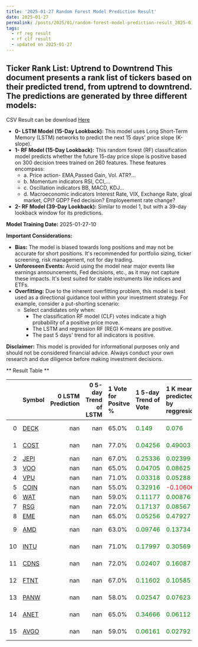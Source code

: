 ```yaml
---
title: '2025-01-27 Random Forest Model Prediction Result'
date: 2025-01-27
permalink: /posts/2025/01/random-forest-model-prediction-result_2025-01-27_10/
tags:
  - rf reg result
  - rf clf result
  - updated on 2025-01-27
---
```

## Ticker Rank List: Uptrend to Downtrend This document presents a rank list of tickers based on their predicted trend, from uptrend to downtrend. The predictions are generated by three different models:
 CSV Result can be download [ Here ](https://cliffordhu.github.io/images/2025-01-27-random-forest-model-prediction-result_2025-01-27_10.csv) 

* **0- LSTM Model (15-Day Lookback):** This model uses Long Short-Term Memory (LSTM) networks to predict the next 15 days' price slope (K-slope). 
* **1- RF Model (15-Day Lookback):** This random forest (RF) classification model predicts whether the future 15-day price slope is positive based on 300 decision trees trained on 260 features. These features encompass: 
     * a. Price action- EMA,Passed Gain, Vol. ATR?...  
     * b. Momentum indicators  RSI, CCI,...  
     * c. Oscillation indicators  BB, MACD, KDJ... 
     * d. Macroeconomic indicators Interest Rate, VIX, Exchange Rate, gloal market, CPI? GDP? Fed decision? Employeement rate change? 
 * **2- RF Model (39-Day Lookback):** Similar to model 1, but with a 39-day lookback window for its predictions. 

 **Model Training Date:** 2025-01-27-10 
 
 **Important Considerations:** 
 
 * **Bias:** The model is biased towards long positions and may not be accurate for short positions. It's recommended for portfolio sizing, ticker screening, risk management, not for day trading.
 * **Unforeseen Events:** Avoid using the model near major events like earnings announcements, Fed decisions, etc., as it may not capture these impacts. It's best suited for stable instruments like indices and ETFs.
 * **Overfitting:** Due to the inherent overfitting problem, this model is best used as a directional guidance tool within your investment strategy. For example, consider a put-shorting scenario:
     * Select candidates only when: 
         * The classification RF model (CLF) votes indicate a high probability of a positive price move.
         * The LSTM and regression RF (REG) K-means are positive. 
         * The past 5 days' trend for all indicators is positive. 
 
 **Disclaimer:** This model is provided for informational purposes only and should not be considered financial advice. Always conduct your own research and due diligence before making investment decisions.



** Result Table **

</details>

|    | Symbol                                                  |   0 LSTM Prediction |   0 5-day Trend of LSTM | 1 Vote for Positve %   | 1 5-day Trend of Vote                        | 1 K mean predicted by reggresion             | 1 5-day Trend of K mean                      | 2 Vote for Positve %   | 2 5-day Trend of Vote                        | 2 K mean predicted by reggresion             | 2 5-day Trend of K mean                      |   3 LDA Gain Loss dB |   Total | Sector                 |   Rank |   Rank Percent |
|---:|:--------------------------------------------------------|--------------------:|------------------------:|:-----------------------|:---------------------------------------------|:---------------------------------------------|:---------------------------------------------|:-----------------------|:---------------------------------------------|:---------------------------------------------|:---------------------------------------------|---------------------:|--------:|:-----------------------|-------:|---------------:|
|  0 | [DECK](https://finance.yahoo.com/quote/DECK/financials) |                 nan |                     nan | 65.0%                  | <span style="color: green;"> 0.149 </span>   | <span style="color: green;"> 0.076 </span>   | <span style="color: green;"> 0.00491 </span> | 63.0%                  | <span style="color: green;"> 0.1379 </span>  | <span style="color: green;"> 0.07992 </span> | <span style="color: green;"> 0.00052 </span> |              17.7472 | 20.5536 | Consumer Discretionary |      2 |           0.99 |
|  1 | [COST](https://finance.yahoo.com/quote/COST/financials) |                 nan |                     nan | 77.0%                  | <span style="color: green;"> 0.04256 </span> | <span style="color: green;"> 0.49003 </span> | <span style="color: green;"> 0.00998 </span> | 73.0%                  | <span style="color: green;"> 0.02226 </span> | <span style="color: green;"> 0.47341 </span> | <span style="color: green;"> 0.01711 </span> |              12.4258 | 17.3928 | Consumer Staples       |      9 |           0.96 |
|  2 | [JEPI](https://finance.yahoo.com/quote/JEPI/financials) |                 nan |                     nan | 67.0%                  | <span style="color: green;"> 0.25336 </span> | <span style="color: green;"> 0.02399 </span> | <span style="color: green;"> 0.00706 </span> | 69.0%                  | <span style="color: green;"> 0.3504 </span>  | <span style="color: green;"> 0.02385 </span> | <span style="color: green;"> 0.00648 </span> |              18.2042 | 21.7388 | ETF                    |      1 |           1    |
|  3 | [VOO](https://finance.yahoo.com/quote/VOO/financials)   |                 nan |                     nan | 65.0%                  | <span style="color: green;"> 0.04705 </span> | <span style="color: green;"> 0.08625 </span> | <span style="color: green;"> 0.05234 </span> | 67.0%                  | <span style="color: green;"> 0.09067 </span> | <span style="color: green;"> 0.05616 </span> | <span style="color: green;"> 0.04646 </span> |              13.2564 | 16.462  | ETF                    |     15 |           0.94 |
|  4 | [VPU](https://finance.yahoo.com/quote/VPU/financials)   |                 nan |                     nan | 71.0%                  | <span style="color: green;"> 0.03318 </span> | <span style="color: green;"> 0.05288 </span> | <span style="color: green;"> 0.01599 </span> | 73.0%                  | <span style="color: green;"> 0.07248 </span> | <span style="color: green;"> 0.09242 </span> | <span style="color: green;"> 0.02074 </span> |              10.6606 | 15.0634 | ETF                    |     21 |           0.91 |
|  5 | [COIN](https://finance.yahoo.com/quote/COIN/financials) |                 nan |                     nan | 55.0%                  | <span style="color: green;"> 0.32916 </span> | <span style="color: red;"> -0.10606 </span>  | <span style="color: green;"> 0.12638 </span> | 55.0%                  | <span style="color: green;"> 0.31856 </span> | <span style="color: red;"> -0.17573 </span>  | <span style="color: green;"> 0.1041 </span>  |              16.0125 | 17.046  | Financials             |     10 |           0.96 |
|  6 | [WAT](https://finance.yahoo.com/quote/WAT/financials)   |                 nan |                     nan | 59.0%                  | <span style="color: green;"> 0.11177 </span> | <span style="color: green;"> 0.00876 </span> | <span style="color: green;"> 0.01451 </span> | 60.0%                  | <span style="color: green;"> 0.09986 </span> | <span style="color: green;"> 0.07471 </span> | <span style="color: green;"> 0.01744 </span> |              13.641  | 15.5636 | Health Care            |     18 |           0.92 |
|  7 | [RSG](https://finance.yahoo.com/quote/RSG/financials)   |                 nan |                     nan | 72.0%                  | <span style="color: green;"> 0.17137 </span> | <span style="color: green;"> 0.08567 </span> | <span style="color: green;"> 0.01156 </span> | 74.0%                  | <span style="color: green;"> 0.14532 </span> | <span style="color: green;"> 0.08764 </span> | <span style="color: green;"> 0.00854 </span> |              12.9838 | 17.5998 | Industrials            |      7 |           0.97 |
|  8 | [EME](https://finance.yahoo.com/quote/EME/financials)   |                 nan |                     nan | 65.0%                  | <span style="color: green;"> 0.05256 </span> | <span style="color: green;"> 0.47927 </span> | <span style="color: red;"> -0.00064 </span>  | 65.0%                  | <span style="color: green;"> 0.0771 </span>  | <span style="color: green;"> 0.50846 </span> | <span style="color: green;"> 0.00717 </span> |              11.9497 | 14.9545 | Industrials            |     22 |           0.91 |
|  9 | [AMD](https://finance.yahoo.com/quote/AMD/financials)   |                 nan |                     nan | 63.0%                  | <span style="color: green;"> 0.09746 </span> | <span style="color: green;"> 0.13734 </span> | <span style="color: green;"> 0.01037 </span> | 64.0%                  | <span style="color: green;"> 0.14568 </span> | <span style="color: green;"> 0.13378 </span> | <span style="color: green;"> 0.00611 </span> |              16.004  | 18.7278 | Information Technology |      4 |           0.98 |
| 10 | [INTU](https://finance.yahoo.com/quote/INTU/financials) |                 nan |                     nan | 71.0%                  | <span style="color: green;"> 0.17997 </span> | <span style="color: green;"> 0.30569 </span> | <span style="color: green;"> 0.00477 </span> | 66.0%                  | <span style="color: green;"> 0.10301 </span> | <span style="color: green;"> 0.31289 </span> | <span style="color: green;"> 0.02736 </span> |              14.4714 | 18.2319 | Information Technology |      5 |           0.98 |
| 11 | [CDNS](https://finance.yahoo.com/quote/CDNS/financials) |                 nan |                     nan | 72.0%                  | <span style="color: green;"> 0.02407 </span> | <span style="color: green;"> 0.16087 </span> | <span style="color: green;"> 0.03351 </span> | 72.0%                  | <span style="color: green;"> 0.13221 </span> | <span style="color: green;"> 0.12376 </span> | <span style="color: green;"> 0.02629 </span> |              13.0587 | 17.4052 | Information Technology |      8 |           0.97 |
| 12 | [FTNT](https://finance.yahoo.com/quote/FTNT/financials) |                 nan |                     nan | 67.0%                  | <span style="color: green;"> 0.11602 </span> | <span style="color: green;"> 0.10585 </span> | <span style="color: green;"> 0.013 </span>   | 69.0%                  | <span style="color: green;"> 0.11739 </span> | <span style="color: green;"> 0.12122 </span> | <span style="color: green;"> 0.01474 </span> |              13.3363 | 16.9713 | Information Technology |     11 |           0.95 |
| 13 | [PANW](https://finance.yahoo.com/quote/PANW/financials) |                 nan |                     nan | 58.0%                  | <span style="color: green;"> 0.02547 </span> | <span style="color: green;"> 0.07623 </span> | <span style="color: red;"> -0.00702 </span>  | 65.0%                  | <span style="color: green;"> 0.07037 </span> | <span style="color: green;"> 0.10593 </span> | <span style="color: green;"> 0.00064 </span> |              14.3006 | 16.5891 | Information Technology |     12 |           0.95 |
| 14 | [ANET](https://finance.yahoo.com/quote/ANET/financials) |                 nan |                     nan | 65.0%                  | <span style="color: green;"> 0.34666 </span> | <span style="color: green;"> 0.06112 </span> | <span style="color: green;"> 0.01711 </span> | 68.0%                  | <span style="color: green;"> 0.20884 </span> | <span style="color: green;"> 0.06937 </span> | <span style="color: green;"> 0.01763 </span> |              13.2245 | 16.5755 | Information Technology |     13 |           0.95 |
| 15 | [AVGO](https://finance.yahoo.com/quote/AVGO/financials) |                 nan |                     nan | 59.0%                  | <span style="color: green;"> 0.06161 </span> | <span style="color: green;"> 0.02792 </span> | <span style="color: green;"> 0.01431 </span> | 62.0%                  | <span style="color: green;"> 0.15469 </span> | <span style="color: green;"> 0.04772 </span> | <span style="color: green;"> 0.02037 </span> |              14.0905 | 16.2224 | Information Technology |     16 |           0.93 |
 </details>

